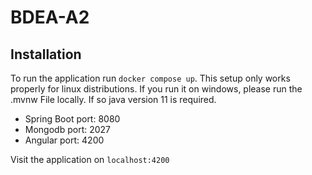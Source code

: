 # BDEA-A2

## Installation
To run the application run `docker compose up`. This setup only works properly for linux distributions. If you run it on windows, please run the .mvnw File locally. If so java version 11 is required.

- Spring Boot port: 8080
- Mongodb port: 2027
- Angular port: 4200

Visit the application on `localhost:4200`
